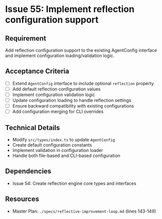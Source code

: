 # Issue 55: Implement reflection configuration support

## Requirement
Add reflection configuration support to the existing AgentConfig interface and implement configuration loading/validation logic.

## Acceptance Criteria
- [ ] Extend `AgentConfig` interface to include optional `reflection` property
- [ ] Add default reflection configuration values
- [ ] Implement configuration validation logic
- [ ] Update configuration loading to handle reflection settings
- [ ] Ensure backward compatibility with existing configurations
- [ ] Add configuration merging for CLI overrides

## Technical Details
- Modify `src/types/index.ts` to update `AgentConfig`
- Create default configuration constants
- Implement validation in configuration loader
- Handle both file-based and CLI-based configuration

## Dependencies
- Issue 54: Create reflection engine core types and interfaces

## Resources
- Master Plan: `./specs/reflective-improvement-loop.md` (lines 143-149)